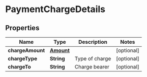 

# PaymentChargeDetails


## Properties

Name | Type | Description | Notes
------------ | ------------- | ------------- | -------------
**chargeAmount** | [**Amount**](Amount.md) |  |  [optional]
**chargeType** | **String** | Type of charge |  [optional]
**chargeTo** | **String** | Charge bearer |  [optional]



